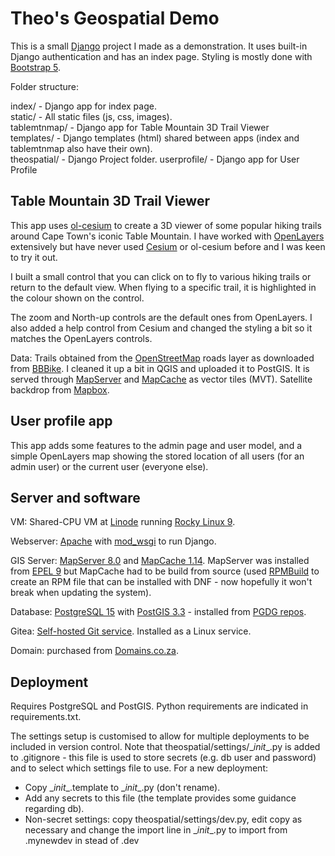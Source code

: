 # Theo's Geospatial Demo

This is a small [Django](https://www.djangoproject.com/) project I made as a demonstration. It uses built-in Django authentication and has an index page. Styling is mostly done with [Bootstrap 5](https://getbootstrap.com/).

Folder structure:

index/ - Django app for index page.  
static/ - All static files (js, css, images).  
tablemtnmap/ - Django app for Table Mountain 3D Trail Viewer  
templates/ - Django templates (html) shared between apps (index and tablemtnmap also have their own).  
theospatial/ - Django Project folder.
userprofile/ - Django app for User Profile 

## Table Mountain 3D Trail Viewer

This app uses [ol-cesium](https://openlayers.org/ol-cesium/) to create a 3D viewer of some popular hiking trails around Cape Town's iconic Table Mountain. I have worked with [OpenLayers](https://openlayers.org/) extensively but have never used [Cesium](https://www.cesium.com/) or ol-cesium before and I was keen to try it out. 

I built a small control that you can click on to fly to various hiking trails or return to the default view. When flying to a specific trail, it is highlighted in the colour shown on the control. 

The zoom and North-up controls are the default ones from OpenLayers. I also added a help control from  Cesium and changed the styling a bit so it matches the OpenLayers controls.

Data: Trails obtained from the [OpenStreetMap](https://www.openstreetmap.org/) roads layer as downloaded from [BBBike](https://extract.bbbike.org/). I cleaned it up a bit in QGIS and uploaded it to PostGIS. It is served through [MapServer](https://mapserver.org/) and [MapCache](https://mapserver.org/mapcache/index.html#mapcache) as vector tiles (MVT).
Satellite backdrop from [Mapbox](https://docs.mapbox.com/data/tilesets/reference/mapbox-satellite/).

## User profile app

This app adds  some features to the admin page and user model, and a simple OpenLayers map showing the stored location of all users (for an admin user) or the current user (everyone else).

## Server and software

VM: Shared-CPU VM at [Linode](https://www.linode.com/products/shared/) running [Rocky Linux 9](https://rockylinux.org/).

Webserver: [Apache](https://httpd.apache.org/) with [mod_wsgi](https://modwsgi.readthedocs.io/en/master/) to run Django.

GIS Server:  [MapServer 8.0](https://mapserver.org/) and [MapCache 1.14](https://mapserver.org/mapcache/index.html#mapcache). MapServer was installed from [EPEL 9](https://docs.fedoraproject.org/en-US/epel/) but MapCache had to be build from source (used [RPMBuild](https://www.redhat.com/sysadmin/create-rpm-package) to create an RPM file that can be installed with DNF - now hopefully it won't break when updating the system).

Database: [PostgreSQL 15](https://www.postgresql.org/docs/15/index.html) with [PostGIS 3.3](http://postgis.net/) - installed from [PGDG repos](https://www.postgresql.org/download/linux/redhat/).

Gitea: [Self-hosted Git service](https://gitea.io/en-us/). Installed as a Linux service.

Domain: purchased from [Domains.co.za](https://www.domains.co.za/).  

## Deployment  

Requires PostgreSQL and PostGIS. Python requirements are indicated in requirements.txt.  

The settings setup is customised to allow for multiple deployments to be included in version control. Note that theospatial/settings/\__init__.py is added to .gitignore - this file is used to store secrets (e.g. db user and password) and to select which settings file to use. For a new deployment:  
* Copy \__init__.template to \__init__.py (don't rename).  
* Add any secrets to this file (the template provides some guidance regarding db).
* Non-secret settings: copy theospatial/settings/dev.py, edit copy as necessary and change the import line in \__init__.py to import from .mynewdev in stead of .dev  
